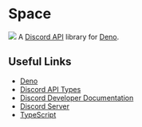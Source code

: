 # Space

[![](https://canary.discord.com/api/guilds/812458966357377067/widget.png)](https://discord.gg/UQuA3EwXCV)
A [Discord API](https://discord.dev/) library for [Deno](https://deno.land/).

## Useful Links

- [Deno](https://deno.land/)
- [Discord API Types](https://github.com/discordjs/discord-api-types)
- [Discord Developer Documentation](https://discord.dev/)
- [Discord Server](https://discord.gg/UQuA3EwXCV)
- [TypeScript](https://www.typescriptlang.org/)
